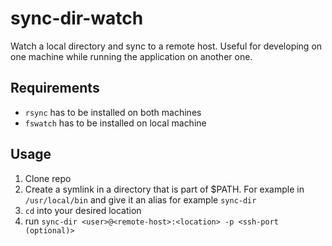 # sync-dir-watch

Watch a local directory and sync to a remote host.
Useful for developing on one machine while running the application on another one.

## Requirements

- `rsync` has to be installed on both machines
- `fswatch` has to be installed on local machine

## Usage

1. Clone repo
2. Create a symlink in a directory that is part of $PATH. For example in `/usr/local/bin` and give it an alias for example `sync-dir`
3. `cd` into your desired location
4. run `sync-dir <user>@<remote-host>:<location> -p <ssh-port (optional)>`
